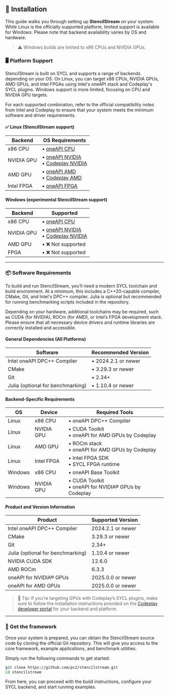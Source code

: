 ## 🚀 Installation

This guide walks you through setting up **StencilStream** on your system. While Linux is the officially supported platform, limited support is available for Windows. Please note that backend availability varies by OS and hardware.

> ⚠️ Windows builds are limited to x86 CPUs and NVIDIA GPUs.

### 🖥️ Platform Support

StencilStream is built on SYCL and supports a range of backends depending on your OS. On Linux, you can target x86 CPUs, NVIDIA GPUs, AMD GPUs, and Intel FPGAs using Intel's oneAPI stack and Codeplay's SYCL plugins. Windows support is more limited, focusing on CPU and NVIDIA GPU targets.

For each supported combination, refer to the official compatibility notes from Intel and Codeplay to ensure that your system meets the minimum software and driver requirements.

#### ✅ Linux (StencilStream support)
| Backend      | OS Requirements |
|--------------|-----------|
| x86 CPU      | • [oneAPI CPU](https://www.intel.com/content/www/us/en/developer/articles/system-requirements/oneapi-base-toolkit/2024.html) |
| NVIDIA GPU   | • [oneAPI NVIDIA](https://www.intel.com/content/www/us/en/developer/articles/system-requirements/oneapi-base-toolkit/2024.html) <br> • [Codeplay NVIDIA](https://developer.codeplay.com/products/oneapi/nvidia/2025.1.1/guides/get-started-guide-nvidia.html) </br> |
| AMD GPU      | • [oneAPI AMD](https://www.intel.com/content/www/us/en/developer/articles/system-requirements/oneapi-base-toolkit/2024.html) <br> • [Codeplay AMD](https://developer.codeplay.com/products/oneapi/amd/2025.1.1/guides/get-started-guide-amd.html) </br> |
| Intel FPGA   | • [oneAPI FPGA](https://www.intel.com/content/www/us/en/developer/articles/system-requirements/oneapi-dpcpp/2025.html) |

#### Windows (experimental StencilStream support)
| Backend      | Supported |
|--------------|-----------|
| x86 CPU      | • [oneAPI CPU](https://www.intel.com/content/www/us/en/developer/articles/system-requirements/oneapi-base-toolkit/2024.html) |
| NVIDIA GPU   | • [oneAPI NVIDIA](https://www.intel.com/content/www/us/en/developer/articles/system-requirements/oneapi-base-toolkit/2024.html) <br> • [Codeplay NVIDIA](https://developer.codeplay.com/products/oneapi/nvidia/2025.1.1/guides/get-started-guide-nvidia.html) </br> |
| AMD GPU      | • ❌ Not supported |
| FPGA         | • ❌ Not supported |



---

### 📦 Software Requirements

To build and run StencilStream, you’ll need a modern SYCL toolchain and build environment. At a minimum, this includes a C++20-capable compiler, CMake, Git, and Intel's DPC++ compiler. Julia is optional but recommended for running benchmarking scripts included in the repository.

Depending on your hardware, additional toolchains may be required, such as CUDA (for NVIDIA), ROCm (for AMD), or Intel’s FPGA development stack. Please ensure that all necessary device drivers and runtime libraries are correctly installed and accessible.

#### General Dependencies (All Platforms)
| Software                     | Recommended Version      |
|-----------------------------|--------------------------|
| Intel oneAPI DPC++ Compiler | • 2024.2.1 or newer        |
| CMake                       | • 3.29.3 or newer          |
| Git                         | • 2.34+                    |
| Julia (optional for benchmarking)            | • 1.10.4 or newer |

#### Backend-Specific Requirements
| OS        | Device       | Required Tools                                        |
|-----------|--------------|-------------------------------------------------------|
| Linux     | x86 CPU      | • oneAPI DPC++ Compiler                                 |
| Linux     | NVIDIA GPU   | • CUDA Toolkit <br> • oneAPI for AMD GPUs by Codeplay </br>              |
| Linux     | AMD GPU      | • ROCm stack <br> • oneAPI for AMD GPUs by Codeplay </br>              |
| Linux     | Intel FPGA   | • Intel FPGA SDK <br> • SYCL FPGA runtime  </br>                 |
| Windows   | x86 CPU      | • oneAPI Base Toolkit                                   |
| Windows   | NVIDIA GPU   | • CUDA Toolkit <br> • oneAPI for NVIDIA® GPUs by Codeplay </br>                       |

#### Product and Version Information

| Product | Supported Version |
| - | - |
| Intel oneAPI DPC++ Compiler | 2024.2.1 or newer |
| CMake | 3.29.3 or newer |
| Git | 2.34+ |
| Julia (optional for benchmarking) | 1.10.4 or newer |
| NVIDIA CUDA SDK | 12.6.0 |
| AMD ROCm | 6.3.3 |
| oneAPI for NVIDIA® GPUs | 2025.0.0 or newer |
| oneAPI for AMD GPUs | 2025.0.0 or newer |


> 📌 Tip: If you're targeting GPUs with Codeplay’s SYCL plugins, make sure to follow the installation instructions provided on the [Codeplay developer portal](https://developer.codeplay.com/) for your backend and platform.

---

### 🔧 Get the framework

Once your system is prepared, you can obtain the StencilStream source code by cloning the official Git repository. This will give you access to the core framework, example applications, and benchmark utilities.

Simply run the following commands to get started:

```bash
git clone https://github.com/pc2/stencilstream.git
cd stencilstream
```

From here, you can proceed with the build instructions, configure your SYCL backend, and start running examples.